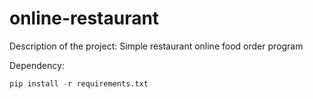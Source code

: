# online-restaurant

Description of the project:
Simple restaurant online food order program


Dependency:
```python
pip install -r requirements.txt
```
